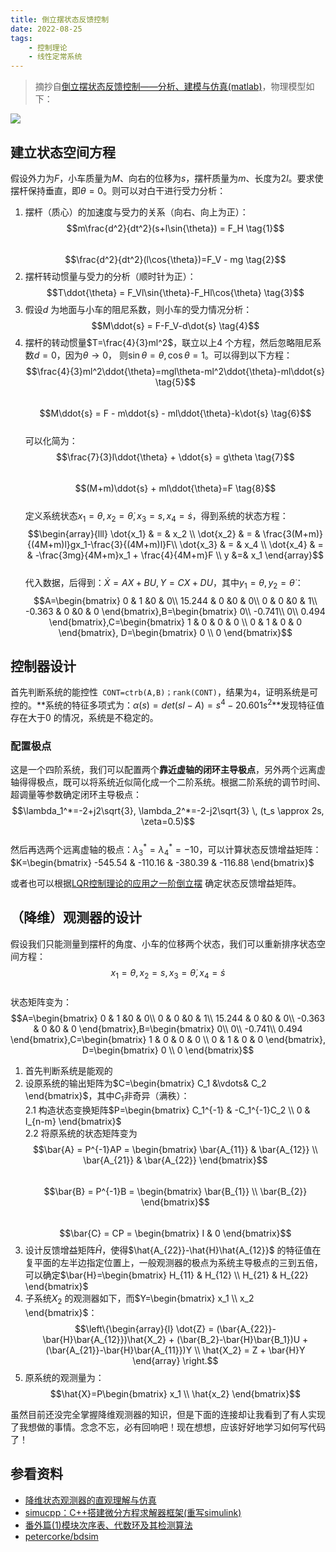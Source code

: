 ```yaml
---
title: 倒立摆状态反馈控制    
date: 2022-08-25      
tags:   
    - 控制理论    
    - 线性定常系统  
---  
```


> 摘抄自[倒立摆状态反馈控制——分析、建模与仿真(matlab)](https://blog.csdn.net/qq_41342525/article/details/106193258)，物理模型如下：   
<!-- more -->

![](model.svg) 

## 建立状态空间方程  
假设外力为$F$，小车质量为$M$、向右的位移为$s$，摆杆质量为$m$、长度为$2l$。要求使摆杆保持垂直，即$\theta = 0$。则可以对白干进行受力分析：  
1. 摆杆（质心）的加速度与受力的关系（向右、向上为正）：  
$$m\frac{d^2}{dt^2}(s+l\sin{\theta}) = F_H  \tag{1}$$  
$$\frac{d^2}{dt^2}(l\cos{\theta})=F_V - mg \tag{2}$$  
2. 摆杆转动惯量与受力的分析（顺时针为正）：  
$$T\ddot{\theta} = F_Vl\sin{\theta}-F_Hl\cos{\theta} \tag{3}$$  
3. 假设$d$ 为地面与小车的阻尼系数，则小车的受力情况分析：  
$$M\ddot{s} = F-F_V-d\dot{s} \tag{4}$$  
4. 摆杆的转动惯量$T=\frac{4}{3}ml^2$，联立以上$4$ 个方程，然后忽略阻尼系数$d=0$，因为$\theta \rightarrow 0$， 则$\sin{\theta}=\theta, \cos{\theta}=1$。可以得到以下方程：  
$$\frac{4}{3}ml^2\ddot{\theta}=mgl\theta-ml^2\ddot{\theta}-ml\ddot{s} \tag{5}$$  
$$M\ddot{s} = F - m\ddot{s} - ml\ddot{\theta}-k\dot{s} \tag{6}$$  
可以化简为：  
$$\frac{7}{3}l\ddot{\theta} + \ddot{s} = g\theta \tag{7}$$  
$$(M+m)\ddot{s} + ml\ddot{\theta}=F \tag{8}$$  
定义系统状态$x_1=\theta, x_2=\dot{\theta}, x_3=s, x_4=\dot{s}$，得到系统的状态方程：  
$$\begin{array}{lll}
    \dot{x_1} & = & x_2 \\
    \dot{x_2} & = & \frac{3(M+m)}{(4M+m)l}gx_1-\frac{3}{(4M+m)l}F\\
    \dot{x_3} & = & x_4 \\
    \dot{x_4} & = & -\frac{3mg}{4M+m}x_1 + \frac{4}{4M+m}F  \\
    y &=& x_1 
\end{array}$$  
代入数据，后得到：$\dot{X} = AX +BU, Y = CX+DU$，其中$y_1=\theta,y_2 = \dot{\theta}$：  
$$A=\begin{bmatrix}
    0 & 1 &0 & 0\\
    15.244 & 0 &0 & 0\\
    0 & 0 &0 & 1\\
    -0.363 & 0 &0 & 0
\end{bmatrix},B=\begin{bmatrix}
    0\\
    -0.741\\
    0\\
    0.494
\end{bmatrix},C=\begin{bmatrix}
    1 & 0 & 0 & 0 \\ 
    0 & 1 & 0 & 0 
\end{bmatrix}, D=\begin{bmatrix}
    0  \\
    0
\end{bmatrix}$$  

## 控制器设计  

首先判断系统的能控性` CONT=ctrb(A,B)；rank(CONT)`，结果为`4`，证明系统是可控的。**系统的特征多项式为：$\alpha(s)=det(sI-A)=s^4-20.601s^2$**发现特征值存在大于0 的情况，系统是不稳定的。  

### 配置极点  
这是一个四阶系统，我们可以配置两个**靠近虚轴的闭环主导极点**，另外两个远离虚轴得得极点，既可以将系统近似简化成一个二阶系统。根据二阶系统的调节时间、超调量等参数确定闭环主导极点：  
$$\lambda_1^*=-2+j2\sqrt{3}, \lambda_2^*=-2-j2\sqrt{3} \, (t_s \approx 2s, \zeta=0.5)$$  
然后再选两个远离虚轴的极点：$\lambda_3^*=\lambda_4^*=-10$，可以计算状态反馈增益矩阵：$K=\begin{bmatrix}
    -545.54 & -110.16 & -380.39 & -116.88
\end{bmatrix}$

或者也可以根据[LQR控制理论的应用之一阶倒立摆](https://zhuanlan.zhihu.com/p/353697932) 确定状态反馈增益矩阵。  

## （降维）观测器的设计  
假设我们只能测量到摆杆的角度、小车的位移两个状态，我们可以重新排序状态空间方程：  
$$x_1=\theta, x_2=s, x_3=\dot{\theta}, x_4=\dot{s} \tag{9}$$  
状态矩阵变为：  
$$A=\begin{bmatrix}
    0 & 1 &0 & 0\\
    0 & 0 &0 & 1\\
    15.244 & 0 &0 & 0\\
    -0.363 & 0 &0 & 0
\end{bmatrix},B=\begin{bmatrix}
    0\\
    0\\
    -0.741\\
    0.494
\end{bmatrix},C=\begin{bmatrix}
    1 & 0 & 0 & 0 \\ 
    0 & 1 & 0 & 0 
\end{bmatrix}, D=\begin{bmatrix}
    0  \\
    0
\end{bmatrix}$$   

1. 首先判断系统是能观的  
2. 设原系统的输出矩阵为$C=\begin{bmatrix}
    C_1 &\vdots& C_2
\end{bmatrix}$，其中$C_1$非奇异（满秩）：  
    2.1 构造状态变换矩阵$P=\begin{bmatrix}
    C_1^{-1} & -C_1^{-1}C_2 \\
    0 & I_{n-m}
\end{bmatrix}$  
    2.2 将原系统的状态矩阵变为  
$$\bar{A} = P^{-1}AP = \begin{bmatrix}
    \bar{A_{11}} & \bar{A_{12}} \\
    \bar{A_{21}} & \bar{A_{22}} 
\end{bmatrix}$$  
$$\bar{B} = P^{-1}B = \begin{bmatrix}
    \bar{B_{1}} \\
    \bar{B_{2}} 
\end{bmatrix}$$  
$$\bar{C} = CP = \begin{bmatrix}
    I & 0 
\end{bmatrix}$$  
3. 设计反馈增益矩阵$\hat{H}$，使得$\hat{A_{22}}-\hat{H}\hat{A_{12}}$ 的特征值在复平面的左半边指定位置上，一般观测器的极点为系统主导极点的三到五倍，可以确定$\bar{H}=\begin{bmatrix}
    H_{11} & H_{12}  \\
    H_{21} & H_{22}
\end{bmatrix}$    
4. 子系统$X_2$ 的观测器如下，而$Y=\begin{bmatrix}
    x_1 \\
    x_2
\end{bmatrix}$：  
$$\left\{\begin{array}{l}
    \dot{Z} = (\bar{A_{22}}-\bar{H}\bar{A_{12}})\hat{X_2} + (\bar{B_2}-\bar{H}\bar{B_1})U +(\bar{A_{21}}-\bar{H}\bar{A_{11}})Y  \\
    \hat{X_2} = Z + \bar{H}Y
\end{array} \right.$$  
5. 原系统的观测量为：  
$$\hat{X}=P\begin{bmatrix}
    x_1 \\
    \hat{x_2}
\end{bmatrix}$$  

虽然目前还没完全掌握降维观测器的知识，但是下面的连接却让我看到了有人实现了我想做的事情。念念不忘，必有回响吧！现在想想，应该好好地学习如何写代码了！

## 参看资料  
- [降维状态观测器的直观理解与仿真](https://blog.csdn.net/qq_34288751/article/details/123061451)  
- [simucpp：C++搭建微分方程求解器框架(重写simulink)](https://blog.csdn.net/qq_34288751/article/details/117740605)  
- [番外篇(1)模块次序表、代数环及其检测算法](https://blog.csdn.net/qq_34288751/article/details/122648967?spm=1001.2014.3001.5502)  
- [petercorke/bdsim](https://github.com/petercorke/bdsim)  

